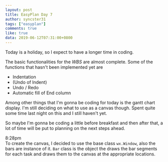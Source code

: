 ```yaml
---
layout: post
title: EasyPlan Day 7
author: syncster31
tags: ["easyplan"]
comments: true
like: true
data: 2019-06-12T07:31:00+0800
---
```

Today is a holiday, so I expect to have a longer time in coding.  

The basic functionalities for the _WBS_ are almost complete. Some of the functions that hasn't been implemented yet are

- Indentation
- (Undo of Indent)
- Undo / Redo
- Automatic fill of End column

Among other things that I'm gonna be coding for today is the gantt chart display. I'm still deciding on what to use as a canvas though. Spent quite some time last night on this and I still haven't yet.

So maybe I'm gonna be coding a little before breakfast and then after that, a lot of time will be put to planning on the next steps ahead.

8:28pm  
To create the canvas, I decided to use the base class ```wx.Window```, also the bars are instance of it. ```Bar``` class is the object the draws the bar segments for each task and draws them to the canvas at the appropriate locations.
